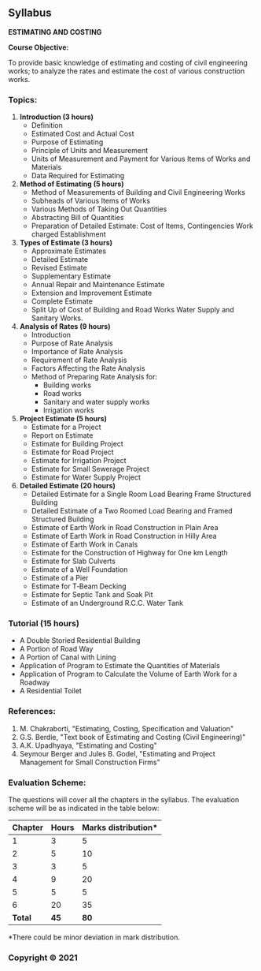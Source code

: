 ## Syllabus

**ESTIMATING AND COSTING**

**Course Objective:**

To provide basic knowledge of estimating and costing of civil engineering works; to analyze the rates and estimate the cost of various construction works.

### Topics:

1. **Introduction (3 hours)**
   - Definition
   - Estimated Cost and Actual Cost
   - Purpose of Estimating
   - Principle of Units and Measurement
   - Units of Measurement and Payment for Various Items of Works and Materials
   - Data Required for Estimating
2. **Method of Estimating (5 hours)**
   - Method of Measurements of Building and Civil Engineering Works
   - Subheads of Various Items of Works
   - Various Methods of Taking Out Quantities
   - Abstracting Bill of Quantities
   - Preparation of Detailed Estimate: Cost of Items, Contingencies Work charged Establishment
3. **Types of Estimate (3 hours)**
   - Approximate Estimates
   - Detailed Estimate
   - Revised Estimate
   - Supplementary Estimate
   - Annual Repair and Maintenance Estimate
   - Extension and Improvement Estimate
   - Complete Estimate
   - Split Up of Cost of Building and Road Works Water Supply and Sanitary Works.
4. **Analysis of Rates (9 hours)**
   - Introduction
   - Purpose of Rate Analysis
   - Importance of Rate Analysis
   - Requirement of Rate Analysis
   - Factors Affecting the Rate Analysis
   - Method of Preparing Rate Analysis for:
      - Building works
      - Road works
      - Sanitary and water supply works
      - Irrigation works
5. **Project Estimate (5 hours)**
   - Estimate for a Project
   - Report on Estimate
   - Estimate for Building Project
   - Estimate for Road Project
   - Estimate for Irrigation Project
   - Estimate for Small Sewerage Project
   - Estimate for Water Supply Project
6. **Detailed Estimate (20 hours)**
   - Detailed Estimate for a Single Room Load Bearing Frame Structured Building
   - Detailed Estimate of a Two Roomed Load Bearing and Framed Structured Building
   - Estimate of Earth Work in Road Construction in Plain Area
   - Estimate of Earth Work in Road Construction in Hilly Area
   - Estimate of Earth Work in Canals
   - Estimate for the Construction of Highway for One km Length
   - Estimate for Slab Culverts
   - Estimate of a Well Foundation
   - Estimate of a Pier
   - Estimate for T‐Beam Decking
   - Estimate for Septic Tank and Soak Pit
   - Estimate of an Underground R.C.C. Water Tank

### Tutorial (15 hours)

- A Double Storied Residential Building
- A Portion of Road Way
- A Portion of Canal with Lining
- Application of Program to Estimate the Quantities of Materials
- Application of Program to Calculate the Volume of Earth Work for a Roadway
- A Residential Toilet

### References:

1. M. Chakraborti, "Estimating, Costing, Specification and Valuation"
2. G.S. Berdie, "Text book of Estimating and Costing (Civil Engineering)"
3. A.K. Upadhyaya, "Estimating and Costing"
4. Seymour Berger and Jules B. Godel, "Estimating and Project Management for Small Construction Firms"

### Evaluation Scheme:

The questions will cover all the chapters in the syllabus. The evaluation scheme will be as indicated in the table below:

| Chapter | Hours | Marks distribution* |
|---|---|---|
| 1 | 3 | 5 |
| 2 | 5 | 10 |
| 3 | 3 | 5 |
| 4 | 9 | 20 |
| 5 | 5 | 5 |
| 6 | 20 | 35 |
| **Total** | **45** | **80** |

*There could be minor deviation in mark distribution.

### Copyright &copy; 2021